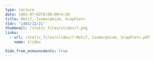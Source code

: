 ```yaml
---
type: lecture
date: 1403-07-02T8:00:00+4:30
title: Motif, Isomorphism, Graphlets
tldr: "1403/12/21"
thumbnail: /static_files/slides/7.png
links:
  - url: /static_files/slides/7-Motif, Isomorphism, Graphlets.pdf
    name: slides 

hide_from_announcments: true
---
```


